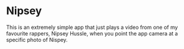 # Nipsey
This is an extremely simple app that just plays a video from one of my favourite rappers, Nipsey Hussle, when you point the app camera at a specific photo of Nispey. 
